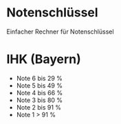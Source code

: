 # Notenschlüssel
Einfacher Rechner für Notenschlüssel

# IHK (Bayern)
- Note 6 bis 29 %
- Note 5 bis 49 %
- Note 4 bis 66 %
- Note 3 bis 80 %
- Note 2 bis 91 %
- Note 1 > 91 %
